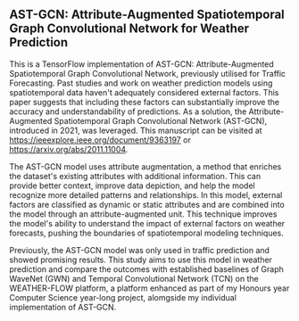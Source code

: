 ## AST-GCN: Attribute-Augmented Spatiotemporal Graph Convolutional Network for Weather Prediction

This is a TensorFlow implementation of AST-GCN: Attribute-Augmented Spatiotemporal Graph Convolutional Network, previously utilised for Traffic Forecasting. Past studies and work on weather prediction models using spatiotemporal data haven't adequately considered external factors. This paper suggests that including these factors can substantially improve the accuracy and understandability of predictions. As a solution, the Attribute-Augmented Spatiotemporal Graph Convolutional Network (AST-GCN), introduced in 2021, was leveraged. This manuscript can be visited at https://ieeexplore.ieee.org/document/9363197 or https://arxiv.org/abs/2011.11004.

The AST-GCN model uses attribute augmentation, a method that enriches the dataset's existing attributes with additional information. This can provide better context, improve data depiction, and help the model recognize more detailed patterns and relationships. In this model, external factors are classified as dynamic or static attributes and are combined into the model through an attribute-augmented unit. This technique improves the model's ability to understand the impact of external factors on weather forecasts, pushing the boundaries of spatiotemporal modeling techniques.

Previously, the AST-GCN model was only used in traffic prediction and showed promising results. This study aims to use this model in weather prediction and compare the outcomes with established baselines of Graph WaveNet (GWN) and Temporal Convolutional Network (TCN) on the WEATHER-FLOW platform, a platform enhanced as part of my Honours year Computer Science year-long project, alomgside my individual implementation of AST-GCN.
